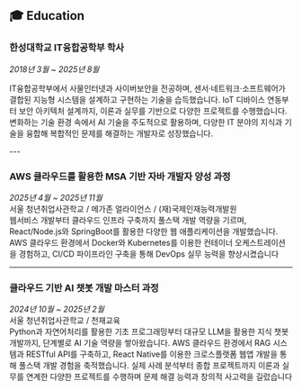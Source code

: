 ## 🎓 Education

### **한성대학교 IT융합공학부 학사**
_2018년 3월 ~ 2025년 8월_  

<p>IT융합공학부에서 사물인터넷과 사이버보안을 전공하며, 센서·네트워크·소프트웨어가 결합된 지능형 시스템을 설계하고 구현하는 기술을 습득했습니다. IoT 디바이스 연동부터 보안 아키텍처 설계까지, 이론과 실무를 기반으로 다양한 프로젝트를 수행했습니다. 
변화하는 기술 환경 속에서 AI 기술을 주도적으로 활용하며, 다양한 IT 분야의 지식과 기술을 융합해 복합적인 문제를 해결하는 개발자로 성장했습니다.</p>
---

### **AWS 클라우드를 활용한 MSA 기반 자바 개발자 양성 과정**
_2025년 4월 ~ 2025년 11월_  
서울 청년취업사관학교 / 메가존 얼라이언스 / (재)국제인재능력개발원  
웹서비스 개발부터 클라우드 인프라 구축까지 풀스택 개발 역량을 기르며, React/Node.js와 SpringBoot를 활용한 다양한 웹 애플리케이션을 개발했습니다. AWS 클라우드 환경에서 Docker와 Kubernetes를 이용한 컨테이너 오케스트레이션을 경험하고, CI/CD 파이프라인 구축을 통해 DevOps 실무 능력을 향상시켰습니다

---

### **클라우드 기반 AI 챗봇 개발 마스터 과정**
_2024년 10월 ~ 2025년 2월_  
서울 청년취업사관학교 / 천재교육  
Python과 자연어처리를 활용한 기초 프로그래밍부터 대규모 LLM을 활용한 지식 챗봇 개발까지, 단계별로 AI 기술 역량을 쌓아왔습니다. AWS 클라우드 환경에서 RAG 시스템과 RESTful API를 구축하고, React Native를 이용한 크로스플랫폼 웹앱 개발을 통해 풀스택 개발 경험을 축적했습니다. 실제 사례 분석부터 종합 프로젝트까지 이론과 실무를 연계한 다양한 프로젝트를 수행하며 문제 해결 능력과 창의적 사고력을 길렀습니다
